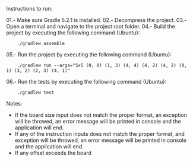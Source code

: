 Instructions to run:

01.- Make sure Gradle 5.2.1 is installed.
02.- Decompress the project.
03.- Open a terminal and navigate to the project root folder.
04.- Build the project by executing the following command (Ubuntu):

		./gradlew assemble

05.- Run the project by executing the following command (Ubuntu):

		./gradlew run --args="5x5 (0, 0) (1, 3) (4, 4) (4, 2) (4, 2) (0, 1) (3, 2) (2, 3) (4, 1)"

06.- Run the tests by executing the following command (Ubuntu):

		./gradlew test

Notes:
* If the board size input does not match the proper format, an exception will be throwed, an error message will be printed in console and the application will end.
* If any of the instruction inputs does not match the proper format, and exception will be throwed, an error message will be printed in console and the application will end.
* If any offset exceeds the board